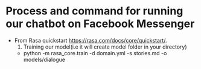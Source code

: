 # Process and command for running our chatbot on Facebook Messenger
* From Rasa quickstart https://rasa.com/docs/core/quickstart/.
  1. Training our model(i.e it will create model folder in your directory)
    - python -m rasa_core.train -d domain.yml -s stories.md -o models/dialogue
